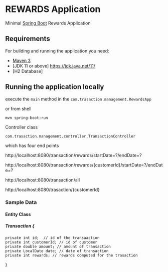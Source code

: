 # REWARDS Application

Minimal [Spring Boot](http://projects.spring.io/spring-boot/) Rewards Application


## Requirements

For building and running the application you need:

- [Maven 3](https://maven.apache.org)
- [JDK 11 or above]  https://jdk.java.net/11/
- [H2 Database]

## Running the application locally

execute the `main` method in the `com.trasaction.management.RewardsApp`

or from shell

```shell
mvn spring-boot:run
```

Controller class

`com.trasaction.management.controller.TransactionController`

which has four end points 

http://localhost:8080/transaction/rewards/startDate=?/endDate=?

http://localhost:8080/transaction/rewards/{customerId}/startDate=?/endDate=?

http://localhost:8080/transaction/all

http://localhost:8080/trasaction/{customerId}

### Sample Data



#### Entity Class
 
#####  Transaction  {
	private int id;  // id of the transaaction
	private int customerId; // id of customer
	private double amount; // amount of transaction
	private LocalDate date; // date of transaction
	private int rewards; // rewards computed for the trasaction
}